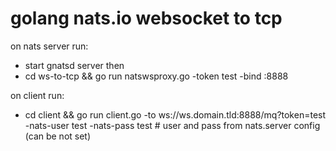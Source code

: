 # golang nats.io websocket to tcp 

on nats server run:
- start gnatsd server then
- cd ws-to-tcp && go run natswsproxy.go -token test -bind :8888

on client run:
- cd client && go run client.go -to ws://ws.domain.tld:8888/mq?token=test -nats-user test -nats-pass test # user and pass from nats.server config (can be not set)
